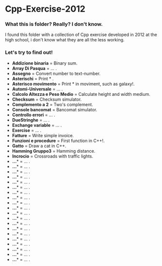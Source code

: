 # Cpp-Exercise-2012
### What this is folder? Really? I don't know.
I found this folder with a collection of Cpp exercise developed in 2012 at the high school, i don't know what they are all the less working.

### Let's try to find out!
- **Addizione binaria** = Binary sum.
- **Array Di Pasqua** = ... .
- **Assegno** = Convert number to text-number.
- **Asterischi** = Print * .
- **Asterisco movimento** = Print * in moviment, such as galaxy!.
- **Automi-Universale** = ... .
- **Calcolo Altezza e Peso Medio** = Calculate height and width medium.
- **Checksum** = Checksum simulator.
- **Complemento a 2** = Two's complement.
- **Console bancomat** = Bancomat simulator.
- **Controllo errori** = ... .
- **DueStringhe** = ... .
- **Exchange variable** = ... .
- **Exercise** = ... .
- **Fatture** = Write simple invoice.
- **Funzioni e procedure** = First function in C++!.
- **Gatto** = Draw a cat in C++.
- **Hamming Gruppo3** = Hamming distance.
- **Incrocio** = Crossroads with traffic lights.
- **...*** = ... .
- **...*** = ... .
- **...*** = ... .
- **...*** = ... .
- **...*** = ... .
- **...*** = ... .
- **...*** = ... .
- **...*** = ... .
- **...*** = ... .
- **...*** = ... .
- **...*** = ... .
- **...*** = ... .
- **...*** = ... .
- **...*** = ... .
- **...*** = ... .
- **...*** = ... .
- **...*** = ... .
- **...*** = ... .
- **...*** = ... .
- **...*** = ... .
